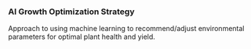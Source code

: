 ### AI Growth Optimization Strategy
Approach to using machine learning to recommend/adjust environmental parameters for optimal plant health and yield.
